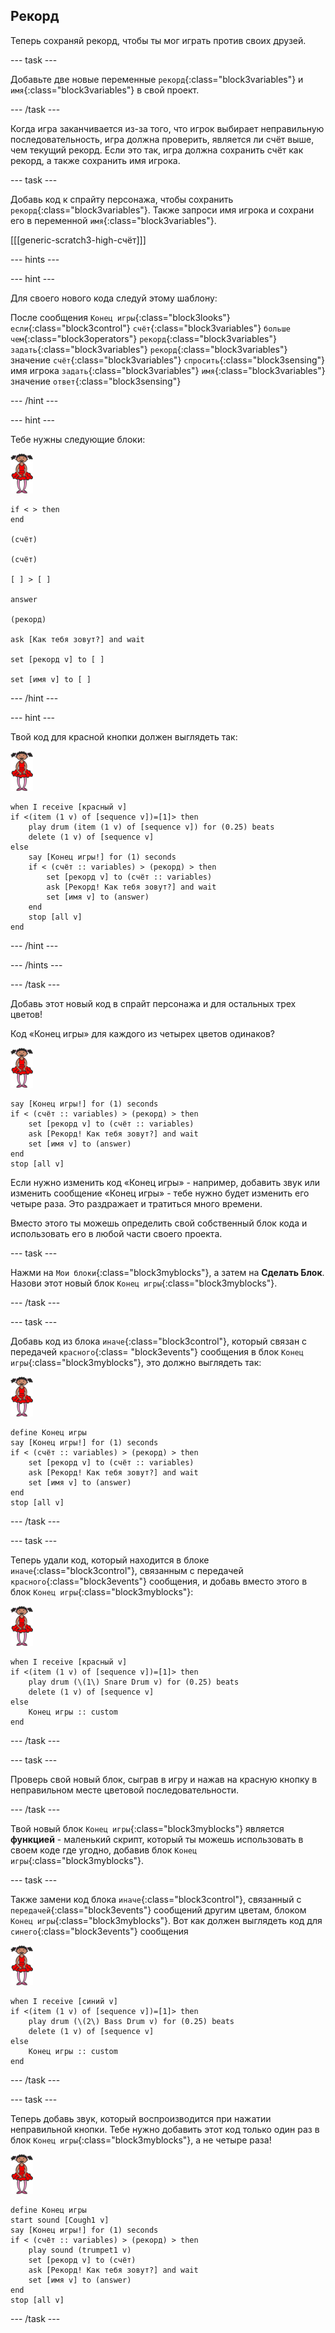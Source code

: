 ## Рекорд

Теперь сохраняй рекорд, чтобы ты мог играть против своих друзей.

--- task ---

Добавьте две новые переменные `рекорд`{:class="block3variables"} и `имя`{:class="block3variables"} в свой проект.

--- /task ---

Когда игра заканчивается из-за того, что игрок выбирает неправильную последовательность, игра должна проверить, является ли счёт выше, чем текущий рекорд. Если это так, игра должна сохранить счёт как рекорд, а также сохранить имя игрока.

--- task ---

Добавь код к спрайту персонажа, чтобы сохранить `рекорд`{:class="block3variables"}. Также запроси имя игрока и сохрани его в переменной `имя`{:class="block3variables"}.

[[[generic-scratch3-high-счёт]]]

--- hints ---

--- hint ---

Для своего нового кода следуй этому шаблону:

После сообщения `Конец игры`{:class="block3looks"} `если`{:class="block3control"} `счёт`{:class="block3variables"} `больше чем`{:class="block3operators"} `рекорд`{:class="block3variables"} `задать`{:class="block3variables"} `рекорд`{:class="block3variables"} значение `счёт`{:class="block3variables"} `спросить`{:class="block3sensing"} имя игрока `задать`{:class="block3variables"} `имя`{:class="block3variables"} значение `ответ`{:class="block3sensing"}

--- /hint ---

--- hint ---

Тебе нужны следующие блоки:

![балерина](images/ballerina.png)

```blocks3
if < > then
end

(счёт)

(счёт)

[ ] > [ ]

answer

(рекорд)

ask [Как тебя зовут?] and wait

set [рекорд v] to [ ] 

set [имя v] to [ ] 
```

--- /hint ---

--- hint ---

Твой код для красной кнопки должен выглядеть так:

![балерина](images/ballerina.png)

```blocks3
when I receive [красный v]
if <(item (1 v) of [sequence v])=[1]> then
	play drum (item (1 v) of [sequence v]) for (0.25) beats
	delete (1 v) of [sequence v]
else
	say [Конец игры!] for (1) seconds
	if < (счёт :: variables) > (рекорд) > then
		set [рекорд v] to (счёт :: variables)
		ask [Рекорд! Как тебя зовут?] and wait
		set [имя v] to (answer)
	end
	stop [all v]
end
```

--- /hint ---

--- /hints ---

--- /task ---

Добавь этот новый код в спрайт персонажа и для остальных трех цветов!

Код «Конец игры» для каждого из четырех цветов одинаков?

![балерина](images/ballerina.png)

```blocks3
say [Конец игры!] for (1) seconds
if < (счёт :: variables) > (рекорд) > then
	set [рекорд v] to (счёт :: variables)
	ask [Рекорд! Как тебя зовут?] and wait
	set [имя v] to (answer)
end
stop [all v]
```

Если нужно изменить код «Конец игры» - например, добавить звук или изменить сообщение «Конец игры» - тебе нужно будет изменить его четыре раза. Это раздражает и тратиться много времени.

Вместо этого ты можешь определить свой собственный блок кода и использовать его в любой части своего проекта.

--- task ---

Нажми на `Мои блоки`{:class="block3myblocks"}, а затем на **Сделать Блок**. Назови этот новый блок `Конец игры`{:class="block3myblocks"}.

--- /task ---

--- task ---

Добавь код из блока `иначе`{:class="block3control"}, который связан с передачей `красного`{:class= "block3events"} сообщения в блок `Конец игры`{:class="block3myblocks"}, это должно выглядеть так:

![балерина](images/ballerina.png)

```blocks3
define Конец игры
say [Конец игры!] for (1) seconds
if < (счёт :: variables) > (рекорд) > then
	set [рекорд v] to (счёт :: variables)
	ask [Рекорд! Как тебя зовут?] and wait
	set [имя v] to (answer)
end
stop [all v]
```

--- /task ---

--- task ---

Теперь удали код, который находится в блоке `иначе`{:class="block3control"}, связанным с передачей `красного`{:class="block3events"} сообщения, и добавь вместо этого в блок `Конец игры`{:class="block3myblocks"}:

![балерина](images/ballerina.png)

```blocks3
when I receive [красный v]
if <(item (1 v) of [sequence v])=[1]> then
	play drum (\(1\) Snare Drum v) for (0.25) beats
	delete (1 v) of [sequence v]
else
	Конец игры :: custom
end
```

--- /task ---

--- task ---

Проверь свой новый блок, сыграв в игру и нажав на красную кнопку в неправильном месте цветовой последовательности.

--- /task ---

Твой новый блок `Конец игры`{:class="block3myblocks"} является **функцией** - маленький скрипт, который ты можешь использовать в своем коде где угодно, добавив блок `Конец игры`{:class="block3myblocks"}.

--- task ---

Также замени код блока `иначе`{:class="block3control"}, связанный с `передачей`{:class="block3events"} сообщений другим цветам, блоком `Конец игры`{:class="block3myblocks"}. Вот как должен выглядеть код для `синего`{:class="block3events"} сообщения

![балерина](images/ballerina.png)

```blocks3
when I receive [синий v]
if <(item (1 v) of [sequence v])=[1]> then
	play drum (\(2\) Bass Drum v) for (0.25) beats
	delete (1 v) of [sequence v]
else
	Конец игры :: custom
end
```

--- /task ---

--- task ---

Теперь добавь звук, который воспроизводится при нажатии неправильной кнопки. Тебе нужно добавить этот код только один раз в блок `Конец игры`{:class="block3myblocks"}, а не четыре раза!

![балерина](images/ballerina.png)

```blocks3
define Конец игры
start sound [Cough1 v]
say [Конец игры!] for (1) seconds
if < (счёт :: variables) > (рекорд) > then
	play sound (trumpet1 v)
	set [рекорд v] to (счёт)
	ask [Рекорд! Как тебя зовут?] and wait
	set [имя v] to (answer)
end
stop [all v]
```

--- /task ---